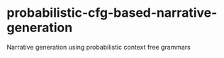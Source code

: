 # probabilistic-cfg-based-narrative-generation
Narrative generation using probabilistic context free grammars
